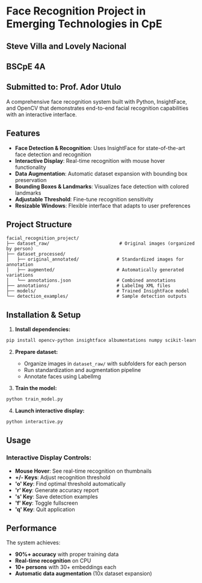 # Face Recognition Project in Emerging Technologies in CpE

## **Steve Villa and Lovely Nacional**
## **BSCpE 4A**

## **Submitted to: Prof. Ador Utulo**


A comprehensive face recognition system built with Python, InsightFace, and OpenCV that demonstrates end-to-end facial recognition capabilities with an interactive interface.

##  Features

- **Face Detection & Recognition**: Uses InsightFace for state-of-the-art face detection and recognition
- **Interactive Display**: Real-time recognition with mouse hover functionality
- **Data Augmentation**: Automatic dataset expansion with bounding box preservation
- **Bounding Boxes & Landmarks**: Visualizes face detection with colored landmarks
- **Adjustable Threshold**: Fine-tune recognition sensitivity
- **Resizable Windows**: Flexible interface that adapts to user preferences

##  Project Structure

```
facial_recognition_project/
├── dataset_raw/                          # Original images (organized by person)
├── dataset_processed/
│   ├── original_annotated/              # Standardized images for annotation
│   ├── augmented/                       # Automatically generated variations
│   └── annotations.json                 # Combined annotations
├── annotations/                         # LabelImg XML files
├── models/                              # Trained InsightFace model
└── detection_examples/                  # Sample detection outputs
```

##  Installation & Setup

1. **Install dependencies:**
```bash
pip install opencv-python insightface albumentations numpy scikit-learn pillow
```

2. **Prepare dataset:**
   - Organize images in `dataset_raw/` with subfolders for each person
   - Run standardization and augmentation pipeline
   - Annotate faces using LabelImg

3. **Train the model:**
```bash
python train_model.py
```

4. **Launch interactive display:**
```bash
python interactive.py
```

##  Usage

### Interactive Display Controls:
- **Mouse Hover**: See real-time recognition on thumbnails
- **+/- Keys**: Adjust recognition threshold
- **'o' Key**: Find optimal threshold automatically
- **'r' Key**: Generate accuracy report
- **'s' Key**: Save detection examples
- **'f' Key**: Toggle fullscreen
- **'q' Key**: Quit application


##  Performance

The system achieves:
- **90%+ accuracy** with proper training data
- **Real-time recognition** on CPU
- **10+ persons** with 30+ embeddings each
- **Automatic data augmentation** (10x dataset expansion)
